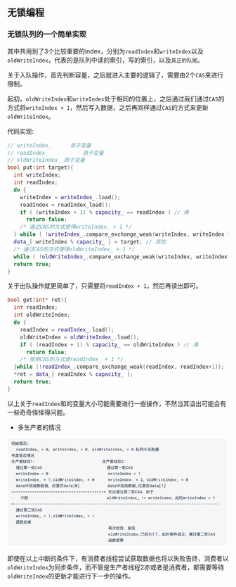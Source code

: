 ## 无锁编程



### 无锁队列的一个简单实现

其中共用到了3个比较重要的index，分别为`readIndex`和`writeIndex`以及`oldWriteIndex`，代表的是队列中读的索引，写的索引，以及`真正的队尾`。



关于入队操作，首先判断容量，之后就进入主要的逻辑了，需要由2个`CAS`来进行限制。

起初，`oldWriteIndex`和`writeIndex`处于相同的位置上，之后通过我们通过`CAS`的方式将`writeIndex + 1`，然后写入数据，之后再同样通过`CAS`的方式来更新`oldWriteIndex`。

代码实现:

```c++
// writeIndex_ 		原子变量
// readIndex_			原子变量
// oldWriteIndex_ 原子变量
bool put(int target){
  int writeIndex;
  int readIndex;
  do {
    writeIndex = writeIndex_.load();
    readIndex = readIndex_load();
    if ( (writeIndex + 1) % capacity_ == readIndex ) // 满
      return false;
    /* 通过CAS的方式使得writeIndex_ + 1 */
  } while ( !writeIndex_.compare_exchange_weak(writeIndex, writeIndex + 1));
  data_[ writeIndex % capacity_ ] = target; // 添加
  /* 通过CAS的方式使得oldWriteIndex_ + 1 */
  while ( !oldWriteIndex_.compare_exchange_weak(writeIndex, writeIndex + 1));
  return true;
}
```

关于出队操作就更简单了，只需要将`readIndex + 1`，然后再读出即可。

```c++
bool get(int* ret){
  int readIndex;
  int oldWriteIndex;
  do {
    readIndex = readIndex_.load();
    oldWriteIndex = oldWriteIndex_.load();
    if ( (readIndex + 1) % capacity_ == oldWriteIndex ) // 满
      return false;
    /* 使用CAS的方式使readIndex_ + 1 */
  }while (!readIndex_.compare_exchange_weak(readIndex, readIndex+1));
  *ret = data_[ readIndex % capacity_ ];
  return true;
}
```

以上关于`readIndex`和的变量大小可能需要进行一些操作，不然当其溢出可能会有一些奇奇怪怪得问题。

* 多生产者的情况

![](./LockFree_pic/1.png)

即使在以上中断的条件下，有消费者线程尝试获取数据也将以失败告终，消费者以`oldWriteIndex`为同步条件，而不管是生产者线程2亦或者是消费者，都需要等待`oldWriteIndex`的更新才能进行下一步的操作。

